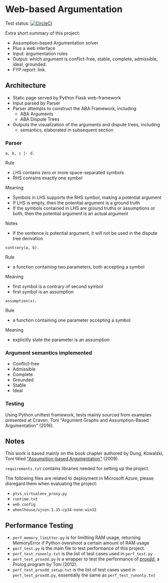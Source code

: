 # Web-based Argumentation
Test status: [![CircleCI](https://circleci.com/gh/kenrick95/aba-web/tree/master.svg?style=svg&circle-token=3eee74022841f7537e825b583d3459b0ef10df4d)](https://circleci.com/gh/kenrick95/aba-web/tree/master)

Extra short summary of this project:

- Assumption-based Argumentation solver
- Plus a web interface
- Input: argumentation rules
- Output: which argument is conflict-free, stable, complete, admissible, ideal, grounded.
- FYP report: link.

## Architecture
- Static page served by Python Flask web-framework
- Input parsed by Parser
- Parser attempts to construct the ABA Framework, including
    - ABA Arguments
    - ABA Dispute Trees
- Outputs the visualization of the arguments and dispute trees, including
    - semantics, elaborated in subsequent section

### Parser

```
a, b, c |- d.
```

Rule
- LHS contains zero or more space-separated symbols
- RHS conrains exactly one symbol

Meaning
- Symbols in LHS supports the RHS symbol, making a potential argument
- If LHS is empty, then the potential argument is a ground truth
- If the symbols contained in LHS are ground truths or assumptions or both, then the potential argument is an actual argument

Notes
- If the sentence is potential argument, it will not be used in the dispute tree derivation

```
contrary(a, b).
```
Rule
- a function containing two parameters, both accepting a symbol

Meaning
- first symbol is a contrary of second symbol
- first symbol is an assumption

```
assumption(x).
```
Rule
- a function containing one parameter accepting a symbol

Meaning
- explicitly state the parameter is an assumption

### Argument semantics implemented
- Conflict-free
- Admissible
- Complete
- Grounded
- Stable
- Ideal

### Testing
Using Python unittest framework, tests mainly sourced from examples presented at Craven, Toni "Argument Graphs and Assumption-Based Argumentation" (2016).

## Notes

This work is based mainly on the book chapter authored by Dung, Kowalski, Toni titled ["Assumption-based Argumentation"](http://www.doc.ic.ac.uk/~rak/papers/ABAfinal.pdf) (2009).

`requirements.txt` contains libraries needed for setting up the project.

The following files are related to deployment in Microsoft Azure, please disregard them when evaluating the project:

- `ptvs_virtualenv_proxy.py`
- `runtime.txt`
- `web.config`
- `wheelhouse/ujson-1.35-cp34-none-win32`

## Performance Testing
- `perf_memory_limitter.py` is for limitting RAM usage, returning MemoryError if Python overshoot a certain amount of RAM usage
- `perf_test.py` is the main file to test performance of this project.
- `perf_test_runonly.txt` is the list of test cases used in `perf_test.py`
- `pert_test_proxdd.py` is a wrapper to test the performance of [*proxdd*](http://robertcraven.org/proarg/proxdd.html), a Prolog program by Toni (2012).
- `perf_test_proxdd_setup.txt` is the list of test cases used in `pert_test_proxdd.py`, essentially the same as `perf_test_runonly.txt`
